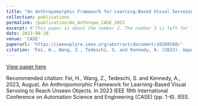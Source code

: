 ```yaml
---
title: "An Anthropomorphic Framework for Learning-Based Visual Servoing to Reach Unseen Objects"
collection: publications
permalink: /publication/An_Anthropo_CASE_2023
excerpt: #'This paper is about the number 2. The number 3 is left for future work.'
date: 2023-08-20
venue: 'CASE'
paperurl: 'https://ieeexplore.ieee.org/abstract/document/10260580/'
citation: 'Fei, H., Wang, Z., Tedeschi, S. and Kennedy, A. (2023). &quot;An Anthropomorphic Framework for Learning-Based Visual Servoing to Reach Unseen Objects.&quot; <i>In 2023 IEEE 19th International Conference on Automation Science and Engineering (CASE) </i>. (pp. 1-6). IEEE.'
---
```


[View paper here](https://ieeexplore.ieee.org/abstract/document/10260580/)

Recommended citation: Fei, H., Wang, Z., Tedeschi, S. and Kennedy, A., 2023, August. An Anthropomorphic Framework for Learning-Based Visual Servoing to Reach Unseen Objects. In 2023 IEEE 19th International Conference on Automation Science and Engineering (CASE) (pp. 1-6). IEEE.

